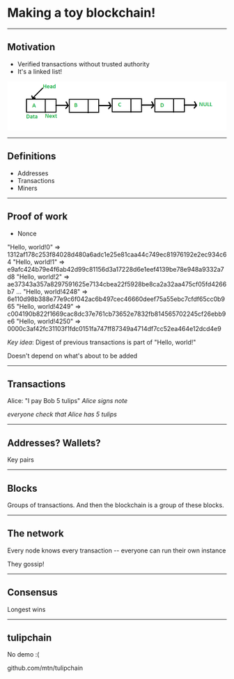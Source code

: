 # Making a toy blockchain!

---

## Motivation

- Verified transactions without trusted authority
- It's a linked list!

![](linked_list.png)

---

## Definitions

- Addresses
- Transactions
- Miners

---

## Proof of work

- Nonce

"Hello, world!0" => 1312af178c253f84028d480a6adc1e25e81caa44c749ec81976192e2ec934c64
"Hello, world!1" => e9afc424b79e4f6ab42d99c81156d3a17228d6e1eef4139be78e948a9332a7d8
"Hello, world!2" => ae37343a357a8297591625e7134cbea22f5928be8ca2a32aa475cf05fd4266b7
...
"Hello, world!4248" => 6e110d98b388e77e9c6f042ac6b497cec46660deef75a55ebc7cfdf65cc0b965
"Hello, world!4249" => c004190b822f1669cac8dc37e761cb73652e7832fb814565702245cf26ebb9e6
"Hello, world!4250" => 0000c3af42fc31103f1fdc0151fa747ff87349a4714df7cc52ea464e12dcd4e9

_Key idea_: Digest of previous transactions is part of "Hello, world!"

Doesn't depend on what's about to be added

---

## Transactions

Alice: "I pay Bob 5 tulips" _Alice signs note_

*everyone check that Alice has 5 tulips*

---

## Addresses? Wallets?

Key pairs

---

## Blocks

Groups of transactions. And then the blockchain is a group of these blocks.

---

## The network

Every node knows every transaction -- everyone can run their own instance

They gossip!

---

## Consensus

Longest wins

---

## tulipchain

No demo :(

github.com/mtn/tulipchain


